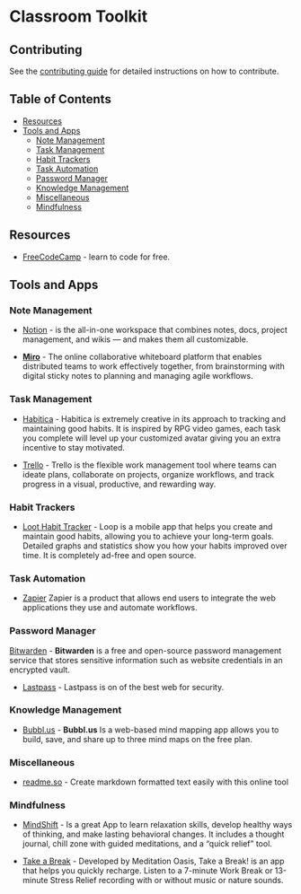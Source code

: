# Classroom Toolkit

## Contributing

See the [contributing guide](CONTRIBUTING.md) for detailed instructions on how to contribute.

## Table of Contents

- [Resources](#resources)
- [Tools and Apps](#tools-and-apps)
  - [Note Management](#note-management)
  - [Task Management](#task-management)
  - [Habit Trackers](#habit-trackers)
  - [Task Automation](#task-automation)
  - [Password Manager](#password-manager)
  - [Knowledge Management](#knowledge-management)
  - [Miscellaneous](#miscellaneous)
  - [Mindfulness](#mindfulness)

## Resources

- [FreeCodeCamp](https://www.freecodecamp.org/) - learn to code for free.

## Tools and Apps

### Note Management

- [Notion](https://www.notion.so/) - is the all-in-one workspace that combines notes, docs, project management, and wikis — and makes them all customizable.

- **[Miro](https://miro.com/)** - The online collaborative whiteboard platform that enables distributed teams to work effectively together, from brainstorming with digital sticky notes to planning and managing agile workflows.

### Task Management

- [Habitica](https://habitica.com/static/home) - Habitica is extremely creative in its approach to tracking and maintaining good habits. It is inspired by RPG video games, each task you complete will level up your customized avatar giving you an extra incentive to stay motivated.

- [Trello](https://trello.com/) - Trello is the flexible work management tool where teams can ideate plans, collaborate on projects, organize workflows, and track progress in a visual, productive, and rewarding way.

### Habit Trackers

- [Loot Habit Tracker](https://loophabits.org/) - Loop is a mobile app that helps you create and maintain good habits, allowing you to achieve your long-term goals. Detailed graphs and statistics show you how your habits improved over time. It is completely ad-free and open source.

### Task Automation

- [Zapier](https://zapier.com/) Zapier is a product that allows end users to integrate the web applications they use and automate workflows.

### Password Manager

[Bitwarden](https://bitwarden.com/) - **Bitwarden** is a free and open-source password management service that stores sensitive information such as website credentials in an encrypted vault.

- [Lastpass](https://www.lastpass.com/) - Lastpass is on of the best web for security.

### Knowledge Management

- [Bubbl.us](https://bubbl.us/) - **Bubbl.us** Is a web-based mind mapping app allows you to build, save, and share up to three mind maps on the free plan.

### Miscellaneous

- [readme.so](https://readme.so/editor) - Create markdown formatted text easily with this online tool

### Mindfulness

- [MindShift](https://www.anxietycanada.com/resources/mindshift-cbt/) - Is a great App to learn relaxation skills, develop healthy ways of thinking, and make lasting behavioral changes. It includes a thought journal, chill zone with guided meditations, and a “quick relief” tool.

- [Take a Break](https://www.meditationoasis.com/apps) - Developed by Meditation Oasis, Take a Break! is an app that helps you quickly recharge. Listen to a 7-minute Work Break or 13-minute Stress Relief recording with or without music or nature sounds.
